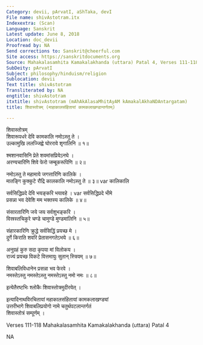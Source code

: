 ```yaml
---
Category: devii, pArvatI, aShTaka, devI
File name: shivAstotram.itx
Indexextra: (Scan)
Language: Sanskrit
Latest update: June 8, 2018
Location: doc_devii
Proofread by: NA
Send corrections to: Sanskrit@cheerful.com
Site access: https://sanskritdocuments.org
Source: Mahakalasamhita Kamakalakhanda (uttara) Patal 4, Verses 111-118
SubDeity: pArvatI
Subject: philosophy/hinduism/religion
Sublocation: devii
Text title: shivAstotram
Transliterated by: NA
engtitle: shivAstotram
itxtitle: shivAstotram (mAhAkAlasaMhitAyAM kAmakalAkhaNDAntargatam)
title: शिवास्तोत्रम् (माहाकालसंहितायां कामकलाखण्डान्तर्गतम्)

---
```

  
 शिवास्तोत्रम्   
शिवारूपधरे देवि कामकालि नमोऽस्तु ते ।  
उल्कामुखि ललज्जिह्वे घोररावे शृगालिनि ॥ १॥  
  
श्मशानवासिनि प्रेते शवमांसप्रियेऽनघे ।  
अरण्यचारिणि शिवे फेरो जम्बूकरूपिणि ॥ २॥  
  
नमोऽस्तु ते महामाये जगत्तारिणि कालिके ।  
मातङ्गि कुक्कुटे रौद्रि कालकालि नमोऽस्तु ते ॥ ३॥  var  कालिकालि  
  
सर्वसिद्धिप्रदे देवि भयङ्करि भयावहे ।  var  सर्वसिद्धिप्रदे भीमे  
प्रसन्ना भव देवेशि मम भक्तस्य कालिके ॥ ४॥  
  
संसारतारिणि जये जय सर्वशुभङ्करि ।  
विस्रस्तचिकुरे चण्डे चामुण्डे मुण्डमालिनि ॥ ५॥  
  
संहारकारिणि क्रुद्धे सर्वसिद्धिं प्रयच्छ मे ।  
दुर्गे किराति शवरि प्रेतासनगतेऽभये ॥ ६॥  
  
अनुग्रहं कुरु सदा कृपया मां विलोकय ।  
राज्यं प्रयच्छ विकटे वित्तमायुः सुतान् स्त्रियम् ॥ ७॥  
  
शिवाबलिविधानेन प्रसन्ना भव फेरवे ।  
नमस्तेऽस्तु नमस्तेऽस्तु नमस्तेऽस्तु नमो नमः ॥ ८॥  
  
इत्येतैरष्टभिः श्लोकैः शिवास्तोत्रमुदीरयेत् ।  
  
इत्यादिनाथविरचितायां महाकालसंहितायां कामकलाखण्ड्यां  
उत्तरीभागे शिवाबलिप्रयोगो नामे चतुर्थपटलान्तर्गतं  
शिवास्तोत्रं सम्पूर्णम् ।  
  
Verses 111-118 Mahakalasamhita Kamakalakhanda (uttara) Patal 4  
  
NA  
  
